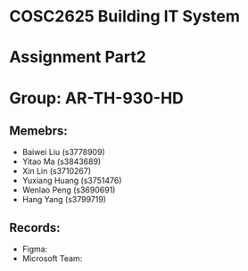 # COSC2625 Building IT System 

# Assignment Part2

# Group: AR-TH-930-HD

## Memebrs: 
* Baiwei Liu (s3778909)
* Yitao Ma (s3843689)
* Xin Lin (s3710267)
* Yuxiang Huang (s3751476)
* Wenlao Peng (s3690691)
* Hang Yang (s3799719)

## Records:
* Figma:
* Microsoft Team:
